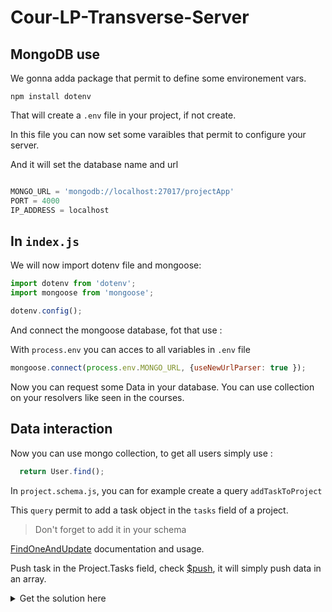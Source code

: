 # Cour-LP-Transverse-Server

## MongoDB use

We gonna adda package that permit to define some environement vars.

```
npm install dotenv
```
That will create a `.env` file in your project, if not create.

In this file you can now set some varaibles that permit to configure your server.

And it will set the database name and url

``` js

MONGO_URL = 'mongodb://localhost:27017/projectApp'
PORT = 4000
IP_ADDRESS = localhost 

```

## In `index.js`

We will now import dotenv file and mongoose:

``` js
import dotenv from 'dotenv';
import mongoose from 'mongoose';

dotenv.config();
```

And connect the mongoose database, fot that use :

With `process.env` you can acces to all variables in `.env` file

``` js
mongoose.connect(process.env.MONGO_URL, {useNewUrlParser: true });
```

Now you can request some Data in your database.
You can use collection on your resolvers like seen in the courses.

## Data interaction

Now you can use mongo collection, to get all users simply use :

``` js
  return User.find();
```

In `project.schema.js`, you can for example create a query `addTaskToProject`

This `query` permit to add a task object in the `tasks` field of a project.

> Don't forget to add it in your schema

[FindOneAndUpdate](https://mongoosejs.com/docs/api/model.html#model_Model.findOneAndUpdate) documentation and usage.

Push task in the Project.Tasks field, check [$push](https://docs.mongodb.com/manual/reference/operator/update/push/), it will simply push data in an array.


<details>
  <summary>Get the solution here</summary>


``` js

  addTaskToProject: async (root, { _id, input }) => {
    var task = await Task.create(input);
    var project = await Project.findByIdAndUpdate(_id,{
      $push: {
        tasks: task
      }
    })
    project.save();
    return true;
  },

```

</details>